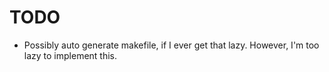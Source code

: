 TODO
====
* Possibly auto generate makefile, if I ever get that lazy. However, I'm too lazy to implement this.

